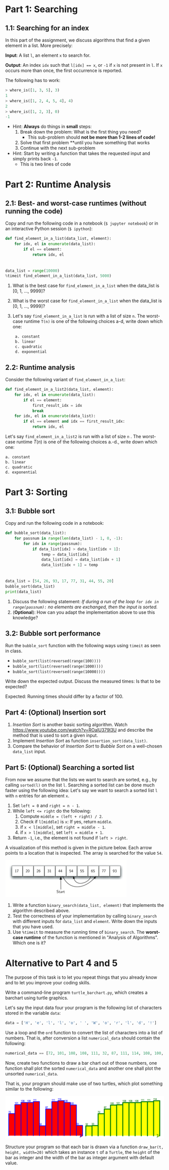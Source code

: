 # Part 1: Searching

## 1.1: Searching for an index

In this part of the assignment, we discuss algorithms that find a given element in a list. More precisely:

**Input**: A list `l`, an element `x` to search for.

**Output**: An index `idx` such that `l[idx] == x`, or `-1` if `x` is not present in `l`. If `x` occurs more than once, the first occurrence is reported.

The following has to work: 

```python 
> where_is([1, 3, 5], 3)
1
> where_is([1, 2, 4, 5, 4], 4)
2
> where_is([1, 2, 3], 0)
-1
```

* Hint: **Always** do things in **small** steps:
  1. Break down the problem: What is the first thing you need?
     * This sub-problem should **not be more than 1-2 lines of code!**
  2. Solve that first problem **until you have something that works
  3. Continue with the next sub-problem
* Hint: Start by writing a function that takes the requested input and simply prints back `-1`. 
  * This is two lines of code

# Part 2: Runtime Analysis

## 2.1: Best- and worst-case runtimes (without running the code)

Copy and run the following code in a notebook (`$ jupyter notebook`) or in an interactive Python session (`$ ipython`):

```python
def find_element_in_a_list(data_list, element):
    for idx, el in enumerate(data_list):
        if el == element:
            return idx, el


data_list = range(10000)
%timeit find_element_in_a_list(data_list, 5000)
```

1. What is the best case for `find_element_in_a_list` when the data_list is [0, 1, ..., 9999]?
2. What is the worst case for `find_element_in_a_list` when the data_list is [0, 1, ..., 9999]?
3. Let's say `find_element_in_a_list` is run with a list of size `n`. The worst-case runtime `T(n)` is one of the following choices a-d, write down which one:

        a. constant
        b. linear
        c. quadratic
        d. exponential


## 2.2: Runtime analysis

Consider the following variant of `find_element_in_a_list`:

```python
def find_element_in_a_list2(data_list, element):
    for idx, el in enumerate(data_list):
        if el == element:
            first_result_idx = idx
            break
    for idx, el in enumerate(data_list):
        if el == element and idx == first_result_idx:
            return idx, el
```

Let's say `find_element_in_a_list2` is run with a list of size `n` . The worst-case runtime  $T(n)$  is one of the following choices a.-d., write down which one:

    a. constant
    b. linear
    c. quadratic
    d. exponential

# Part 3: Sorting

## 3.1: Bubble sort

Copy and run the following code in a notebook:

```python
def bubble_sort(data_list):
    for passnum in range(len(data_list) - 1, 0, -1):
        for idx in range(passnum):
            if data_list[idx] > data_list[idx + 1]:
                temp = data_list[idx]
                data_list[idx] = data_list[idx + 1]
                data_list[idx + 1] = temp


data_list = [54, 26, 93, 17, 77, 31, 44, 55, 20]
bubble_sort(data_list)
print(data_list)
```

1. Discuss the following statement: _If during a run of the loop `for idx in range(passnum):` no elements are exchanged, then the input is sorted._
2. (**Optional**): How can you adapt the implementation above to use this knowledge?

## 3.2: Bubble sort performance

Run the `bubble_sort` function with the following ways using `timeit` as seen in class.
- `bubble_sort(list(reversed(range(100))))`
- `bubble_sort(list(reversed(range(1000))))`
- `bubble_sort(list(reversed(range(10000))))`

Write down the expected output. Discuss the measured times: Is that to be expected?

Expected: Running times should differ by a factor of 100.

## Part 4: (**Optional**) Insertion sort

1. *Insertion Sort* is another basic sorting algorithm. Watch https://www.youtube.com/watch?v=ROalU379l3U and describe the method that is used to sort a given input. 
2. Implement *Insertion Sort* as function `insertion_sort(data_list)`.
3. Compare the behavior of *Insertion Sort* to *Bubble Sort* on a well-chosen `data_list` input. 

## Part 5: (**Optional**) Searching a sorted list

From now we assume that the lists we want to search are sorted, e.g., by calling `sorted(l)` on the list `l`. Searching a sorted list can be done much faster using the following idea: Let's say we want to search a sorted list `l` with `n` entries for an element `x`.
1. Set `left = 0` and `right = n - 1`.
2. While `left <= right` do the following:
   1. Compute `middle = (left + right) / 2`.
   2. Check if `l[middle]` is `x`: If yes, return `middle`. 
   3. if `x < l[middle]`, set `right = middle - 1`.
   4. if `x > l[middle]`, set `left = middle + 1`.
3. Return `-1`, i.e., the element is not found if `left > right`.

A visualization of this method is given in the picture below. Each arrow points to a location that is inspected. The array is searched for the value `54`.

![binsearch.png](../images/binsearch.png)

1. Write a function `binary_search(data_list, element)` that implements the algorithm described above.
2. Test the correctness of your implementation by calling `binary_search` with different inputs for `data_list` and `element`. Write down the inputs that you have used.
3. Use `%timeit` to measure the running time of `binary_search`. The **worst-case runtime** of the function is mentioned in "Analysis of Algorithms". Which one is it?


# Alternative to Part 4 and 5

The purpose of this task is to let you repeat things that you already know and to let you improve your coding skills.


Write a command-line program `turtle_barchart.py`, which creates a barchart using turtle graphics.

Let's say the input data four your program is the following list of characters stored in the variable `data`:

```python
data = ['H', 'e', 'l', 'l', 'o', ' ', 'W', 'o', 'r', 'l', 'd', '!']
```

Use a loop and the `ord` function to convert the list of characters into a list of numbers. That is, after conversion a list `numerical_data` should contain the following:

```python
numerical_data == [72, 101, 108, 108, 111, 32, 87, 111, 114, 108, 100, 33]
```

Now, create two functions to draw a bar chart out of those numbers, one function shall plot the sorted `numerical_data` and another one shall plot the unsorted `numerical_data`. 

That is, your program should make use of two turtles, which plot something similar to the following:

![](../images/turtle_barchart.png)

Structure your program so that each bar is drawn via a function `draw_bar(t, height, width=20)` which takes an instance `t` of a `Turtle`, the `height` of the bar as integer and the width of the bar as integer argument with default value.
